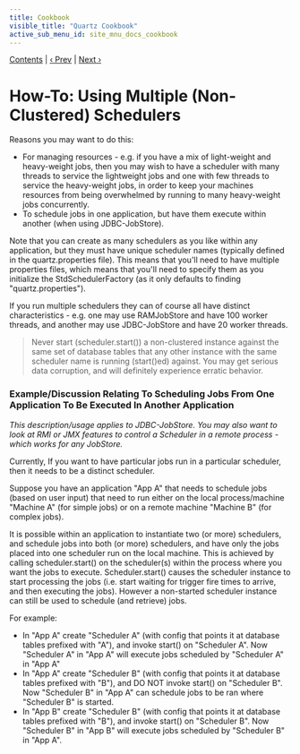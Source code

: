 ```yaml
---
title: Cookbook
visible_title: "Quartz Cookbook"
active_sub_menu_id: site_mnu_docs_cookbook
---
```

<div class="secNavPanel"><a href=".">Contents</a> | <a href="ServletInitScheduler.html">&lsaquo;&nbsp;Prev</a> | <a href="DefineJobWithData.html">Next&nbsp;&rsaquo;</a></div>





# How-To: Using Multiple (Non-Clustered) Schedulers

Reasons you may want to do this:

+ For managing resources - e.g. if you have a mix of light-weight and heavy-weight jobs, then you may wish to have a scheduler with many threads to service the lightweight jobs and one with few threads to service the heavy-weight jobs, in order to keep your machines resources from being overwhelmed by running to many heavy-weight jobs concurrently.
+ To schedule jobs in one application, but have them execute within another (when using JDBC-JobStore).


Note that you can create as many schedulers as you like within any application, but they must have unique scheduler names (typically defined in the quartz.properties file).  This means that you'll need to have multiple properties files, which means that you'll need to specify them as you initialize the StdSchedulerFactory (as it only defaults to finding "quartz.properties").

If you run multiple schedulers they can of course all have distinct characteristics - e.g. one may use RAMJobStore and have 100 worker threads, and another may use JDBC-JobStore and have 20 worker threads.

<blockquote>
Never start (scheduler.start()) a non-clustered instance against the same set of database tables that any other instance with the same scheduler name is running (start()ed) against. You may get serious data corruption, and will definitely experience erratic behavior.
</blockquote>

### Example/Discussion Relating To Scheduling Jobs From One Application To Be Executed In Another Application

*This description/usage applies to JDBC-JobStore.  You may also want to look at RMI or JMX features to control a Scheduler in a remote process - which works for any JobStore.*

Currently, If you want to have particular jobs run in a particular scheduler, then it needs to be a distinct scheduler.

Suppose you have an application "App A" that needs to schedule jobs (based on user input) that need to run either on the local process/machine "Machine A" (for simple jobs) or on a remote machine "Machine B" (for complex jobs).

It is possible within an application to instantiate two (or more) schedulers, and schedule jobs into both (or more) schedulers, and have only the jobs placed into one scheduler run on the local machine.  This is achieved by calling scheduler.start() on the scheduler(s) within the process where you want the jobs to execute.  Scheduler.start() causes the scheduler instance to start processing the jobs (i.e. start waiting for trigger fire times to arrive, and then executing the jobs).  However a non-started scheduler instance can still be used to schedule (and retrieve) jobs.

For example:

+ In "App A" create "Scheduler A" (with config that points it at database tables prefixed with "A"), and invoke start() on "Scheduler A". Now "Scheduler A" in "App A" will execute jobs scheduled by "Scheduler A" in "App A"
+ In "App A" create "Scheduler B" (with config that points it at database tables prefixed with "B"), and DO NOT invoke start() on "Scheduler B". Now "Scheduler B" in "App A" can schedule jobs to be ran where "Scheduler B" is started.
+ In "App B" create "Scheduler B" (with config that points it at database tables prefixed with "B"), and invoke start() on "Scheduler B". Now "Scheduler B" in "App B" will execute jobs scheduled by "Scheduler B" in "App A".
